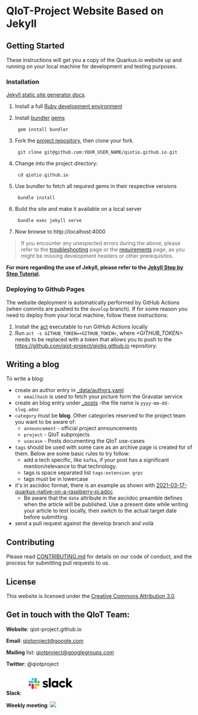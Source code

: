 # QIoT-Project Website Based on Jekyll

## Getting Started

These instructions will get you a copy of the Quarkus.io website up and running on your local machine for development and testing purposes.

### Installation
[Jekyll static site generator docs](https://jekyllrb.com/docs/).

1. Install a full [Ruby development environment](https://jekyllrb.com/docs/installation/)
2. Install [bundler](https://jekyllrb.com/docs/ruby-101/#bundler)  [gems](https://jekyllrb.com/docs/ruby-101/#gems) 
  
        gem install bundler

3. Fork the [project repository](https://github.com/qiot-project/qiotio.github.io), then clone your fork.
  
        git clone git@github.com:YOUR_USER_NAME/qiotio.github.io.git

4. Change into the project directory:
  
        cd qiotio.github.io

5. Use bundler to fetch all required gems in their respective versions

        bundle install

6. Build the site and make it available on a local server
  
        bundle exec jekyll serve
        
7. Now browse to http://localhost:4000

> If you encounter any unexpected errors during the above, please refer to the [troubleshooting](https://jekyllrb.com/docs/troubleshooting/#configuration-problems) page or the [requirements](https://jekyllrb.com/docs/installation/#requirements) page, as you might be missing development headers or other prerequisites.

**For more regarding the use of Jekyll, please refer to the [Jekyll Step by Step Tutorial](https://jekyllrb.com/docs/step-by-step/01-setup/).**

### Deploying to Github Pages
The website deployment is automatically performed by GitHub Actions (when commits are pushed to the `develop` branch). 
If for some reason you need to deploy from your local machine, follow these instructions: 

1. Install the [act](https://github.com/nektos/act#installation) executable to run GitHub Actions locally
2. Run `act -s GITHUB_TOKEN=<GITHUB_TOKEN>`, where *<GITHUB_TOKEN>* needs to be replaced with a token that allows you to push to the https://github.com/qiot-project/qiotio.github.io repository.


## Writing a blog

To write a blog:

- create an author entry in [_data/authors.yaml](https://github.com/qiot-project/qiot-project.github.io/blob/develop/_data/authors.yaml)
    - `emailhash` is used to fetch your picture form the Gravatar service
- create an blog entry under [_posts](https://github.com/qiot-project/qiot-project.github.io/tree/develop/_posts)
    -the file name is `yyyy-mm-dd-slug.adoc`
- `category` must be **blog**. Other categories reserved to the project team you want to be aware of:
  - `announcement` - official project announcements
  - `project` - QIoT subprojects
  - `usecase` - Posts documenting the QIoT use-cases
- `tags` should be used with some care as an archive page is created for of them. Below are some basic rules to try follow:
  - add a tech specific, like `kafka`, if your post has a significant mention/relevance to that technology.
  - tags is space separated list `tags:extension grpc`
  - tags must be in lowercase
- it's in asciidoc format, there is an example as shown with [2021-03-17-quarkus-native-on-a-raspberry-pi.adoc](https://github.com/qiot-project/qiot-project.github.io/blob/develop/_posts/2021-03-17-quarkus-native-on-a-raspberry-pi.adoc)
  - Be aware that the `date` attribute in the asciidoc preamble defines when the article will be published. Use a present date while writing your article to test locally, then switch to the actual target date before submitting. 
- send a pull request against the develop branch and voilà

## Contributing

Please read [CONTRIBUTING.md](https://github.com/qiot-project/qiotio.github.io/blob/master/CONTRIBUTING.md) for details on our code of conduct, and the process for submitting pull requests to us.

## License

This website is licensed under the [Creative Commons Attribution 3.0](https://creativecommons.org/licenses/by/3.0/).

## Get in touch with the QIoT Team:

**Website**: qiot-project.github.io

**Email**: qiotproject@google.com

**Mailing** list: qiotproject@googlegroups.com

**Twitter**: @qiotproject

**Slack**: [<img src="https://github.com/qiot-project/qiot-project.github.io/blob/develop/assets/images/main/Slack_RGB-149x61-87ef42a.png">](https://join.slack.com/t/quarkusforiottechteam/shared_invite/zt-nuajdyqf-NfQL0dcfCUjFSgoBNng11A)

**Weekly meeting**: [<img src="https://www.google.com/calendar/images/ext/gc_button1_en.gif">](https://calendar.google.com/event?action=TEMPLATE&amp;tmeid=dmFxMzFlZGkxOHVubDcyYm50bjdrcTJxYThfMjAyMTAzMjVUMTYwMDAwWiBxaW90cHJvamVjdEBt&amp;tmsrc=qiotproject%40gmail.com&amp;scp=ALL)

